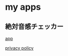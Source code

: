 # my apps
## 絶対音感チェッカー
[app](https://apps.apple.com/jp/app/%E7%B5%B6%E5%AF%BE%E9%9F%B3%E6%84%9F%E3%83%81%E3%82%A7%E3%83%83%E3%82%AB%E3%83%BC/id1605432862)

[privacy policy](/privacyPolicy/絶対音感チェッカー.md)

